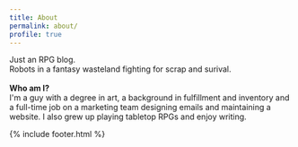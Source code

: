 ```yaml
---
title: About
permalink: about/
profile: true
---
```


Just an RPG blog.<br />Robots in a fantasy wasteland fighting for scrap and surival.<br /><br />
__Who am I?__<br />
I'm a guy with a degree in art, a background in fulfillment and inventory and a full-time job on a marketing team designing emails and maintaining a website. I also grew up playing tabletop RPGs and enjoy writing.

{% include footer.html %}